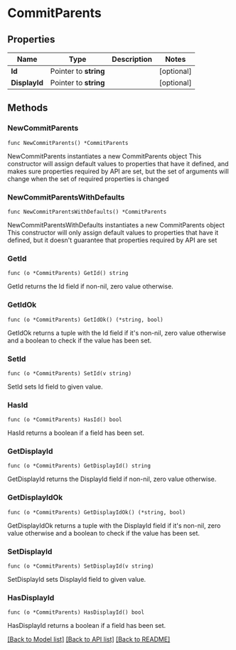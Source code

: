 # CommitParents

## Properties

Name | Type | Description | Notes
------------ | ------------- | ------------- | -------------
**Id** | Pointer to **string** |  | [optional] 
**DisplayId** | Pointer to **string** |  | [optional] 

## Methods

### NewCommitParents

`func NewCommitParents() *CommitParents`

NewCommitParents instantiates a new CommitParents object
This constructor will assign default values to properties that have it defined,
and makes sure properties required by API are set, but the set of arguments
will change when the set of required properties is changed

### NewCommitParentsWithDefaults

`func NewCommitParentsWithDefaults() *CommitParents`

NewCommitParentsWithDefaults instantiates a new CommitParents object
This constructor will only assign default values to properties that have it defined,
but it doesn't guarantee that properties required by API are set

### GetId

`func (o *CommitParents) GetId() string`

GetId returns the Id field if non-nil, zero value otherwise.

### GetIdOk

`func (o *CommitParents) GetIdOk() (*string, bool)`

GetIdOk returns a tuple with the Id field if it's non-nil, zero value otherwise
and a boolean to check if the value has been set.

### SetId

`func (o *CommitParents) SetId(v string)`

SetId sets Id field to given value.

### HasId

`func (o *CommitParents) HasId() bool`

HasId returns a boolean if a field has been set.

### GetDisplayId

`func (o *CommitParents) GetDisplayId() string`

GetDisplayId returns the DisplayId field if non-nil, zero value otherwise.

### GetDisplayIdOk

`func (o *CommitParents) GetDisplayIdOk() (*string, bool)`

GetDisplayIdOk returns a tuple with the DisplayId field if it's non-nil, zero value otherwise
and a boolean to check if the value has been set.

### SetDisplayId

`func (o *CommitParents) SetDisplayId(v string)`

SetDisplayId sets DisplayId field to given value.

### HasDisplayId

`func (o *CommitParents) HasDisplayId() bool`

HasDisplayId returns a boolean if a field has been set.


[[Back to Model list]](../README.md#documentation-for-models) [[Back to API list]](../README.md#documentation-for-api-endpoints) [[Back to README]](../README.md)


